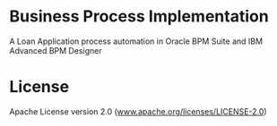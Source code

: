 # Business Process Implementation
A Loan Application process automation in Oracle BPM Suite and IBM Advanced BPM Designer

# License
Apache License version 2.0 (www.apache.org/licenses/LICENSE-2.0)
